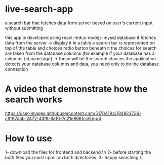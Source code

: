 # live-search-app
a search bar that fetches data from server based on user's current input without submitting

 this app is developed using react-redux-nodejs-mysql database
 it fetches data from the server -> display it in a table
 a search bar is represented on top of the table and choices radio button beneath it
 the choices for search are taken from the database columns (for example if your database has 3 columns {id,name,age} -> these will be the search choices
 the application detects your database columns and data, you need only to do the database connection

# A video that demonstrate how the search works

https://user-images.githubusercontent.com/51764194/184923736-c8f87dab-2472-43f8-8a10-7c21e8661cc6.mp4


# How to use

 1- download the files for frontend and backend.\n
 2- before starting the both files you must npm i on both directories.
 3- happy searching !.



